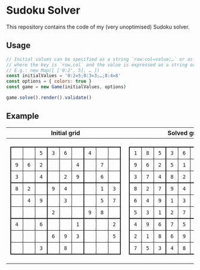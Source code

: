 # Sudoku Solver

This repository contains the code of my (very unoptimised) Sudoku solver.

## Usage

```js
// Initial values can be specified as a string `row:col=value;…` or as a map
// where the key is `row,col` and the value is expressed as a string or number.
// E.g.: new Map([ ['0:2', 5], … ])
const initialValues = '0:2=5;0:3=3;…;8:4=8'
const options = { colors: true }
const game = new Game(initialValues, options)

game.solve().render().validate()
```

## Example

<table>
<thead>
<tr>
<th>Initial grid</th>
<th>Solved grid</th>
</tr>
</thead>
<tbody>
<tr>
<td>
<pre>
<code>┏━━━┯━━━┯━━━┳━━━┯━━━┯━━━┳━━━┯━━━┯━━━┓
┃   │   │ 5 ┃ 3 │ 6 │   ┃ 4 │   │   ┃
┠───┼───┼───╂───┼───┼───╂───┼───┼───┨
┃ 9 │ 6 │ 2 ┃   │   │ 4 ┃   │ 7 │   ┃
┠───┼───┼───╂───┼───┼───╂───┼───┼───┨
┃ 3 │   │ 4 ┃   │ 2 │ 9 ┃   │ 6 │   ┃
┣━━━┿━━━┿━━━╋━━━┿━━━┿━━━╋━━━┿━━━┿━━━┫
┃ 8 │ 2 │   ┃ 9 │ 4 │   ┃   │ 1 │ 3 ┃
┠───┼───┼───╂───┼───┼───╂───┼───┼───┨
┃   │ 4 │ 9 ┃   │ 3 │   ┃   │ 5 │ 7 ┃
┠───┼───┼───╂───┼───┼───╂───┼───┼───┨
┃   │   │   ┃ 2 │   │   ┃ 9 │ 8 │   ┃
┣━━━┿━━━┿━━━╋━━━┿━━━┿━━━╋━━━┿━━━┿━━━┫
┃ 4 │   │ 6 ┃   │   │ 1 ┃   │   │ 2 ┃
┠───┼───┼───╂───┼───┼───╂───┼───┼───┨
┃   │   │   ┃ 6 │ 9 │ 3 ┃   │   │ 5 ┃
┠───┼───┼───╂───┼───┼───╂───┼───┼───┨
┃   │   │ 3 ┃   │ 8 │   ┃   │   │   ┃
┗━━━┷━━━┷━━━┻━━━┷━━━┷━━━┻━━━┷━━━┷━━━┛</code>
</pre>
</td>
<td>
<pre>
<code>┏━━━┯━━━┯━━━┳━━━┯━━━┯━━━┳━━━┯━━━┯━━━┓
┃ 1 │ 8 │ 5 ┃ 3 │ 6 │ 7 ┃ 4 │ 2 │ 9 ┃
┠───┼───┼───╂───┼───┼───╂───┼───┼───┨
┃ 9 │ 6 │ 2 ┃ 5 │ 1 │ 4 ┃ 3 │ 7 │ 8 ┃
┠───┼───┼───╂───┼───┼───╂───┼───┼───┨
┃ 3 │ 7 │ 4 ┃ 8 │ 2 │ 9 ┃ 5 │ 6 │ 1 ┃
┣━━━┿━━━┿━━━╋━━━┿━━━┿━━━╋━━━┿━━━┿━━━┫
┃ 8 │ 2 │ 7 ┃ 9 │ 4 │ 5 ┃ 6 │ 1 │ 3 ┃
┠───┼───┼───╂───┼───┼───╂───┼───┼───┨
┃ 6 │ 4 │ 9 ┃ 1 │ 3 │ 8 ┃ 2 │ 5 │ 7 ┃
┠───┼───┼───╂───┼───┼───╂───┼───┼───┨
┃ 5 │ 3 │ 1 ┃ 2 │ 7 │ 6 ┃ 9 │ 8 │ 4 ┃
┣━━━┿━━━┿━━━╋━━━┿━━━┿━━━╋━━━┿━━━┿━━━┫
┃ 4 │ 9 │ 6 ┃ 7 │ 5 │ 1 ┃ 8 │ 3 │ 2 ┃
┠───┼───┼───╂───┼───┼───╂───┼───┼───┨
┃ 2 │ 1 │ 8 ┃ 6 │ 9 │ 3 ┃ 7 │ 4 │ 5 ┃
┠───┼───┼───╂───┼───┼───╂───┼───┼───┨
┃ 7 │ 5 │ 3 ┃ 4 │ 8 │ 2 ┃ 1 │ 9 │ 6 ┃
┗━━━┷━━━┷━━━┻━━━┷━━━┷━━━┻━━━┷━━━┷━━━┛</code>
</pre>
</td>
</tr>
</tbody>
</table>
